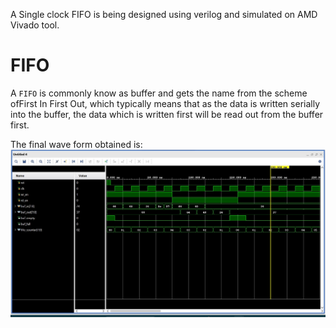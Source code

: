 A Single clock FIFO is being designed using verilog and simulated on AMD Vivado tool.
# FIFO
A `FIFO` is commonly know as buffer and gets the name from the scheme ofFirst In First Out, which typically means that as the data is written serially into the buffer, the data which is written first will be read out from the buffer first.




The final wave form obtained is:
![Waveform](image.png)